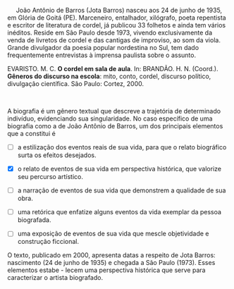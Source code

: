 

     João Antônio de Barros (Jota Barros) nasceu aos 24 de junho de 1935, em Glória de Goitá (PE). Marceneiro, entalhador, xilógrafo, poeta repentista e escritor de literatura de cordel, já publicou 33 folhetos e ainda tem vários inéditos. Reside em São Paulo desde 1973, vivendo exclusivamente da venda de livretos de cordel e das cantigas de improviso, ao som da viola. Grande divulgador da poesia popular nordestina no Sul, tem dado frequentemente entrevistas à imprensa paulista sobre o assunto.

EVARISTO. M. C. **O cordel em sala de aula**. In: BRANDÃO. H. N. (Coord.). **Gêneros do discurso na escola**: mito, conto, cordel, discurso político, divulgação científica. São Paulo: Cortez, 2000.

 

A biografia é um gênero textual que descreve a trajetória de determinado indivíduo, evidenciando sua singularidade. No caso específico de uma biografia como a de João Antônio de Barros, um dos principais elementos que a constitui é



- [ ] a estilização dos eventos reais de sua vida, para que o relato biográfico surta os efeitos desejados.
- [x] o relato de eventos de sua vida em perspectiva histórica, que valorize seu percurso artístico.
- [ ] a narração de eventos de sua vida que demonstrem a qualidade de sua obra.
- [ ] uma retórica que enfatize alguns eventos da vida exemplar da pessoa biografada.
- [ ] uma exposição de eventos de sua vida que mescle objetividade e construção ficcional.


O texto, publicado em 2000, apresenta datas a respeito de Jota Barros: nascimento (24 de junho de 1935) e chegada a São Paulo (1973). Esses elementos estabe - lecem uma perspectiva histórica que serve para caracterizar o artista biografado.

        